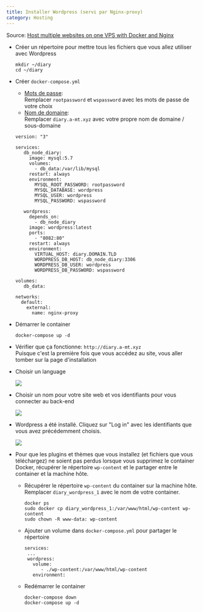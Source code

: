 ```yaml
---
title: Installer Wordpress (servi par Nginx-proxy)
category: Hosting
---
```

 
Source: [Host multiple websites on one VPS with Docker and Nginx](https://blog.ssdnodes.com/blog/host-multiple-websites-docker-nginx/)

* Créer un répertoire pour mettre tous les fichiers que vous allez utiliser avec Wordpress

  ```
  mkdir ~/diary
  cd ~/diary
  ```

* Créer `docker-compose.yml`
  * <ins>Mots de passe</ins>:  
    Remplacer `rootpassword` et `wspassword` avec les mots de passe de votre choix
  * <ins>Nom de domaine</ins>:  
    Remplacer `diary.a-mt.xyz` avec votre propre nom de domaine / sous-domaine

  ```
  version: "3"

  services:
     db_node_diary:
       image: mysql:5.7
       volumes:
         - db_data:/var/lib/mysql
       restart: always
       environment:
         MYSQL_ROOT_PASSWORD: rootpassword
         MYSQL_DATABASE: wordpress
         MYSQL_USER: wordpress
         MYSQL_PASSWORD: wspassword

     wordpress:
       depends_on:
         - db_node_diary
       image: wordpress:latest
       ports:
         - "8082:80"
       restart: always
       environment:
         VIRTUAL_HOST: diary.DOMAIN.TLD
         WORDPRESS_DB_HOST: db_node_diary:3306
         WORDPRESS_DB_USER: wordpress
         WORDPRESS_DB_PASSWORD: wspassword

  volumes:
     db_data:

  networks:
    default:
      external:
        name: nginx-proxy
  ```

* Démarrer le container

  ```
  docker-compose up -d
  ```

* Vérifier que ça fonctionne: `http://diary.a-mt.xyz`  
  Puisque c'est la première fois que vous accédez au site, vous aller tomber sur la page d'installation

* Choisir un language

  ![](https://i.imgur.com/uW1FJmb.png)

* Choisir un nom pour votre site web et vos identifiants pour vous connecter au back-end

  ![](https://i.imgur.com/GIReW3G.png)

* Wordpress a été installé. Cliquez sur "Log in" avec les identifiants que vous avez précédemment choisis.

  ![](https://i.imgur.com/Gj2JWmU.png)

* Pour que les plugins et thèmes que vous installez (et fichiers que vous téléchargez) ne soient pas perdus lorsque vous supprimez le container Docker, récupérer le répertoire `wp-content` et le partager entre le container et la machine hôte.

  * Récupérer le répertoire `wp-content` du container sur la machine hôte.  
    Remplacer `diary_wordpress_1` avec le nom de votre container.

    ```
    docker ps
    sudo docker cp diary_wordpress_1:/var/www/html/wp-content wp-content
    sudo chown -R www-data: wp-content
    ```

  * Ajouter un volume dans `docker-compose.yml` pour partager le répertoire

    ```
    services:
     ...
     wordpress:
       volume:
          - ./wp-content:/var/www/html/wp-content
       environment:
    ```

  * Redémarrer le container

    ```
    docker-compose down
    docker-compose up -d
    ```